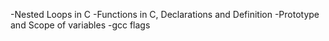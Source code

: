 -Nested Loops in C
-Functions in C, Declarations and Definition
-Prototype and Scope of variables
-gcc flags
